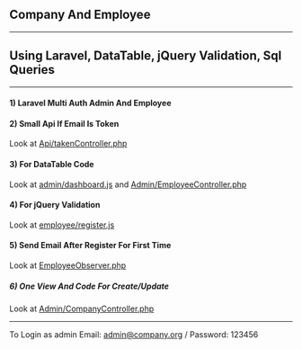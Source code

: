 ## Company And Employee 
---
## Using Laravel, DataTable, jQuery Validation, Sql Queries 
---
#### 1) Laravel Multi Auth Admin And Employee
#### 2) Small Api If Email Is Token
Look at [Api/takenController.php ](https://github.com/mohamed-cpp/Company-task-laravel/blob/main/app/Http/Controllers/Api/takenController.php)
#### 3) For DataTable Code
Look at  [admin/dashboard.js](https://github.com/mohamed-cpp/Company-task-laravel/blob/main/resources/js/datatables/admin/dashboard.js) and [Admin/EmployeeController.php ](https://github.com/mohamed-cpp/Company-task-laravel/blob/main/app/Http/Controllers/Admin/EmployeeController.php)

#### 4) For jQuery Validation
Look at  [employee/register.js ](https://github.com/mohamed-cpp/Company-task-laravel/blob/main/resources/js/validations/employee/register.js)

#### 5) Send Email After Register For First Time
Look at [EmployeeObserver.php ](https://github.com/mohamed-cpp/Company-task-laravel/blob/main/app/Observers/EmployeeObserver.php)

##### 6) One View And Code For Create/Update
Look at [Admin/CompanyController.php ](https://github.com/mohamed-cpp/Company-task-laravel/blob/main/app/Http/Controllers/Admin/CompanyController.php)

----
To Login as admin Email: admin@company.org / Password: 123456
